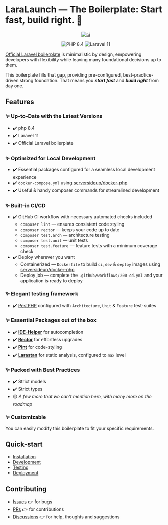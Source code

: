 # LaraLaunch — The Boilerplate: Start fast, build right. 🚀
<p align="center">
<a href="https://github.com/laralaunch/the-boilerplate/actions/workflows/100-ci.yml">
  <img src="https://github.com/laralaunch/the-boilerplate/actions/workflows/100-ci.yml/badge.svg" alt="ci">
</a>
</p>

<p align="center">
  <img src="https://img.shields.io/badge/PHP-8.4-blue?logo=php&logoColor=white" alt="PHP 8.4" />
  <img src="https://img.shields.io/badge/Laravel-11-orange?logo=laravel&logoColor=white" alt="Laravel 11" />
</p>
<a href="https://github.com/laravel/laravel" target="_blank">Official Laravel boilerplate</a> is minimalistic by design, empowering developers with flexibility while leaving many foundational decisions up to them.

This boilerplate fills that gap, providing pre-configured, best-practice-driven strong foundation. That means you _**start fast**_ and _**build right**_ from day one.


## Features

### ✨ Up-to-Date with the Latest Versions
- ✔️ php 8.4
- ✔️ Laravel 11
- ✔️ Official Laravel boilerplate

### ✨ Optimized for Local Development
- ✔️ Essential packages configured for a seamless local development experience
- ✔️ `docker-compose.yml` using [serversideup/docker-php](https://github.com/serversideup/docker-php)
- ✔️ Useful & handy composer commands for streamlined development

### ✨ Built-in CI/CD
- ✔️ GitHub CI workflow with necessary automated checks included
    - `composer lint` — ensures consistent code styling
    - `composer rector` — keeps your code up to date
    - `composer test.arch` — architecture testing
    - `composer test.unit` — unit tests
    - `composer test.feature` — feature tests with a minimum coverage check
- ✔️ Deploy wherever you want
    - Containerized — `Dockerfile` to build `ci`, `dev` & `deploy` images using [serversideup/docker-php](https://github.com/serversideup/docker-php)
    - Deploy job — complete the `.github/workflows/200-cd.yml` and your application is ready to deploy

### ✨ Elegant testing framework
- ✔️ [PestPHP](https://pestphp.com) configured with `Architecture`, `Unit` & `Feature` test-suites

### ✨ Essential Packages out of the box
- ✔️ [**IDE-Helper**](https://github.com/barryvdh/laravel-ide-helper) for autocompletion
- ✔️ [**Rector**](https://github.com/rectorphp/rector) for effortless upgrades
- ✔️ [**Pint**](https://github.com/laravel/pint) for code-styling
- ✔️ [**Larastan**](https://github.com/larastan/larastan) for static analysis, configured to `max` level

### ✨ Packed with Best Practices
- ✔️ Strict models
- ✔️ Strict types
- 🟡 _A few more that we can't mention here, with many more on the roadmap_

### ✨ Customizable
You can easily modify this boilerplate to fit your specific requirements.  


## Quick-start
- [Installation](./docs/100-INSTALLATION.md)
- [Development](./docs/200-DEVELOPMENT.md)
- [Testing](./docs/300-TESTING.md)
- [Deployment](./docs/400-DEPLOYMENT.md)


## Contributing
- [Issues](https://github.com/laralaunch/the-boilerplate/issues) 👉 for bugs
- [PRs](https://github.com/laralaunch/the-boilerplate/pulls) 👉 for contributions
- [Discussions](https://github.com/laralaunch/the-boilerplate/discussions) 👉 for help, thoughts and suggestions

